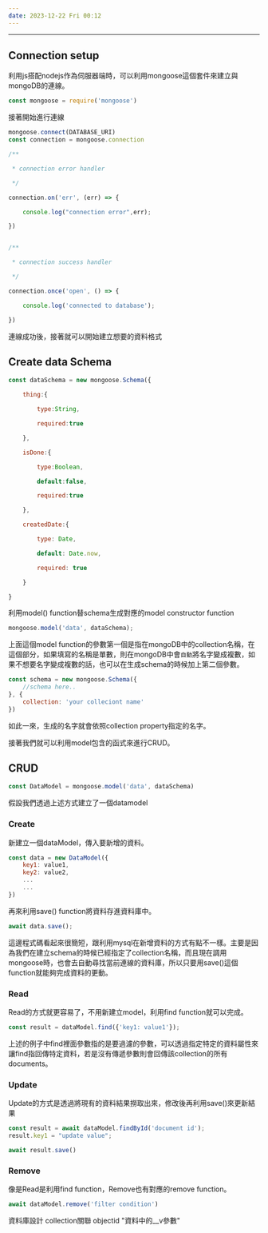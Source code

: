 ```yaml
---
date: 2023-12-22 Fri 00:12
---
```

---

## Connection setup

利用js搭配nodejs作為伺服器端時，可以利用mongoose這個套件來建立與mongoDB的連線。

```js
const mongoose = require('mongoose')
```

接著開始進行連線
```js
mongoose.connect(DATABASE_URI)
const connection = mongoose.connection

/**

 * connection error handler

 */

connection.on('err', (err) => {

    console.log("connection error",err);

})


/**

 * connection success handler

 */

connection.once('open', () => {

    console.log('connected to database');

})

```

連線成功後，接著就可以開始建立想要的資料格式
## Create data Schema

```js
const dataSchema = new mongoose.Schema({

    thing:{

        type:String,

        required:true

    },

    isDone:{

        type:Boolean,

        default:false,

        required:true

    },

    createdDate:{

        type: Date,

        default: Date.now,

        required: true

    }

}
```

利用model() function替schema生成對應的model constructor function

```js
mongoose.model('data', dataSchema);
```

上面這個model function的參數第一個是指在mongoDB中的collection名稱，在這個部分，如果填寫的名稱是單數，則在mongoDB中會`自動`將名字變成複數，如果不想要名字變成複數的話，也可以在生成schema的時候加上第二個參數。

```js
const schema = new mongoose.Schema({
	//schema here..
}, {
	collection: 'your colleciont name'
})
```

如此一來，生成的名字就會依照collection property指定的名字。

接著我們就可以利用model包含的函式來進行CRUD。

## CRUD

```js
const DataModel = mongoose.model('data', dataSchema)
```
假設我們透過上述方式建立了一個datamodel

### Create

新建立一個dataModel，傳入要新增的資料。
```js
const data = new DataModel({
	key1: value1,
	key2: value2,
	...
	...
})
```

再來利用save() function將資料存進資料庫中。
```js
await data.save();
```

這邊程式碼看起來很簡短，跟利用mysql在新增資料的方式有點不一樣。主要是因為我們在建立schema的時候已經指定了collection名稱，而且現在調用mongoose時，也會去自動尋找當前連線的資料庫，所以只要用save()這個function就能夠完成資料的更動。

### Read

Read的方式就更容易了，不用新建立model，利用find function就可以完成。
```js
const result = dataModel.find({'key1: value1'});
```

上述的例子中find裡面參數指的是要過濾的參數，可以透過指定特定的資料屬性來讓find指回傳特定資料，若是沒有傳遞參數則會回傳該collection的所有documents。

### Update

Update的方式是透過將現有的資料結果撈取出來，修改後再利用save()來更新結果
```js
const result = await dataModel.findById('document id');
result.key1 = "update value";

await result.save()
```

### Remove

像是Read是利用find function，Remove也有對應的remove function。
```js
await dataModel.remove('filter condition')
```

資料庫設計
collection關聯
objectid
"資料中的__v參數"
